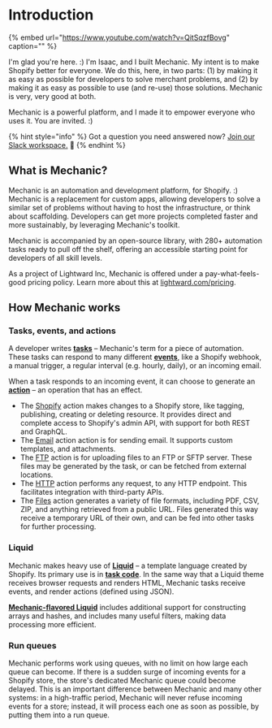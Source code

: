 # Introduction

{% embed url="https://www.youtube.com/watch?v=QitSqzfBovg" caption="" %}

I'm glad you're here. :\) I'm Isaac, and I built Mechanic. My intent is to make Shopify better for everyone. We do this, here, in two parts: \(1\) by making it as easy as possible for developers to solve merchant problems, and \(2\) by making it as easy as possible to use \(and re-use\) those solutions. Mechanic is very, very good at both.

Mechanic is a powerful platform, and I made it to empower everyone who uses it. You are invited. :\)

{% hint style="info" %}
Got a question you need answered now? [Join our Slack workspace.](https://join.slack.com/t/usemechanic/shared_invite/zt-cq84nrs7-ggYbYTbf~CrCjTg8nmHP2A) 💬
{% endhint %}

## What is Mechanic?

Mechanic is an automation and development platform, for Shopify. :\) Mechanic is a replacement for custom apps, allowing developers to solve a similar set of problems without having to host the infrastructure, or think about scaffolding. Developers can get more projects completed faster and more sustainably, by leveraging Mechanic's toolkit.

Mechanic is accompanied by an open-source library, with 280+ automation tasks ready to pull off the shelf, offering an accessible starting point for developers of all skill levels.

As a project of Lightward Inc, Mechanic is offered under a pay-what-feels-good pricing policy. Learn more about this at [lightward.com/pricing](https://lightward.com/pricing).

## How Mechanic works

### Tasks, events, and actions

A developer writes [**tasks**](core-concepts/tasks/) – Mechanic's term for a piece of automation. These tasks can respond to many different [**events**](core-concepts/events/), like a Shopify webhook, a manual trigger, a regular interval \(e.g. hourly, daily\), or an incoming email.

When a task responds to an incoming event, it can choose to generate an [**action**](core-concepts/actions/) – an operation that has an effect.

* The [Shopify](core-concepts/events/event-topic-reference/shopify.md) action makes changes to a Shopify store, like tagging, publishing, creating or deleting resource. It provides direct and complete access to Shopify's admin API, with support for both REST and GraphQL.
* The [Email](core-concepts/actions/action-types/email.md) action action is for sending email. It supports custom templates, and attachments.
* The [FTP](core-concepts/actions/action-types/ftp.md) action is for uploading files to an FTP or SFTP server. These files may be generated by the task, or can be fetched from external locations.
* The [HTTP](core-concepts/actions/action-types/http.md) action performs any request, to any HTTP endpoint. This facilitates integration with third-party APIs.
* The [Files](core-concepts/actions/action-types/files.md) action generates a variety of file formats, including PDF, CSV, ZIP, and anything retrieved from a public URL. Files generated this way receive a temporary URL of their own, and can be fed into other tasks for further processing.

### Liquid

Mechanic makes heavy use of [**Liquid**](platform/liquid/basics/) – a template language created by Shopify. Its primary use is in [**task code**](core-concepts/tasks/code/). In the same way that a Liquid theme receives browser requests and renders HTML, Mechanic tasks receive events, and render actions \(defined using JSON\).

[**Mechanic-flavored Liquid**]() includes additional support for constructing arrays and hashes, and includes many useful filters, making data processing more efficient.

### Run queues

Mechanic performs work using queues, with no limit on how large each queue can become. If there is a sudden surge of incoming events for a Shopify store, the store's dedicated Mechanic queue could become delayed. This is an important difference between Mechanic and many other systems: in a high-traffic period, Mechanic will never refuse incoming events for a store; instead, it will process each one as soon as possible, by putting them into a run queue.

